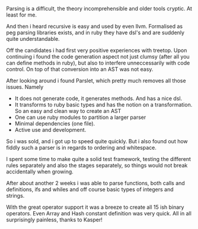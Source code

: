 Parsing is a difficult, the theory incomprehensible and older tools cryptic. At least for me.

And then i heard recursive is easy and used by even llvm. Formalised as peg parsing libraries exists, and in ruby
they have dsl's and are suddenly quite understandable.

Off the candidates i had first very positive experiences with treetop. Upon continuing i found the code
generation aspect not just clumsy (after all you can define methods in ruby), but also to interfere unneccessarily
with code control. On top of that conversion into an AST was not easy.

After looking around i found Parslet, which pretty much removes all those issues. Namely

- It does not generate code, it generates methods. And has a nice dsl.
- It transforms to ruby basic types and has the notion on a transformation.
        So an easy and clean way to create an AST
- One can use ruby modules to partition a larger parser
- Minimal dependencies (one file).
- Active use and development.

So i was sold, and i got up to speed quite quickly. But i also found out how fiddly such a parser is in regards
to ordering and whitespace.

I spent some time to make quite a solid test framework, testing the different rules separately and also the
stages separately, so things would not break accidentally when growing.

After about another 2 weeks i was able to parse functions, both calls and definitions, ifs and whiles and off course basic
types of integers and strings.

With the great operator support it was a breeze to create all 15 ish binary operators. Even Array and Hash constant
definition was very quick. All in all surprisingly painless, thanks to Kasper!
